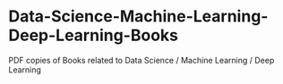 # Data-Science-Machine-Learning-Deep-Learning-Books
PDF copies of Books related to Data Science / Machine Learning / Deep Learning 
